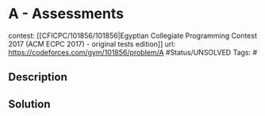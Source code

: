 # A - Assessments

contest: [[CFICPC/101856/101856|Egyptian Collegiate Programming Contest 2017 (ACM ECPC 2017) - original tests edition]]
url: https://codeforces.com/gym/101856/problem/A
#Status/UNSOLVED
Tags: #

## Description

## Solution

